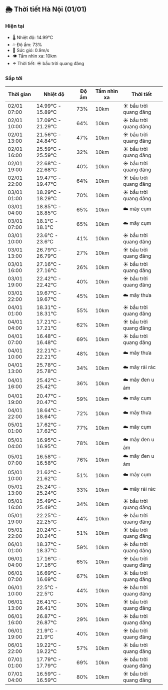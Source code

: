 ## 🌦️ Thời tiết Hà Nội (01/01)

### Hiện tại

- 🌡️ Nhiệt độ: 14.99℃
- 💦 Độ ẩm: 73%
- 💨 Sức gió: 0.9m/s
- 👁️ Tầm nhìn xa: 10km
- ☂️ Thời tiết: ☀️ bầu trời quang đãng

### Sắp tới

| Thời gian | Nhiệt độ | Độ ẩm | Tầm nhìn xa | Thời tiết |
| --- | --- | --- | --- | --- |
| 02/01 07:00 | 14.99℃ - 15.89℃ | 73% | 10km | ☀️ bầu trời quang đãng |
| 02/01 10:00 | 17.09℃ - 21.29℃ | 64% | 10km | ☀️ bầu trời quang đãng |
| 02/01 13:00 | 21.56℃ - 24.84℃ | 47% | 10km | ☀️ bầu trời quang đãng |
| 02/01 16:00 | 25.59℃ - 25.59℃ | 32% | 10km | ☀️ bầu trời quang đãng |
| 02/01 19:00 | 22.68℃ - 22.68℃ | 40% | 10km | ☀️ bầu trời quang đãng |
| 02/01 22:00 | 19.47℃ - 19.47℃ | 64% | 10km | ☀️ bầu trời quang đãng |
| 03/01 01:00 | 18.29℃ - 18.29℃ | 70% | 10km | ☀️ bầu trời quang đãng |
| 03/01 04:00 | 18.85℃ - 18.85℃ | 65% | 10km | ☁️ mây cụm |
| 03/01 07:00 | 18.1℃ - 18.1℃ | 65% | 10km | ☁️ mây cụm |
| 03/01 10:00 | 23.6℃ - 23.6℃ | 41% | 10km | ☀️ bầu trời quang đãng |
| 03/01 13:00 | 26.79℃ - 26.79℃ | 27% | 10km | ☀️ bầu trời quang đãng |
| 03/01 16:00 | 27.16℃ - 27.16℃ | 26% | 10km | ☀️ bầu trời quang đãng |
| 03/01 19:00 | 22.42℃ - 22.42℃ | 40% | 10km | ☀️ bầu trời quang đãng |
| 03/01 22:00 | 19.67℃ - 19.67℃ | 45% | 10km | ☁️ mây thưa |
| 04/01 01:00 | 18.31℃ - 18.31℃ | 55% | 10km | ☀️ bầu trời quang đãng |
| 04/01 04:00 | 17.21℃ - 17.21℃ | 62% | 10km | ☀️ bầu trời quang đãng |
| 04/01 07:00 | 16.48℃ - 16.48℃ | 69% | 10km | ☀️ bầu trời quang đãng |
| 04/01 10:00 | 22.21℃ - 22.21℃ | 48% | 10km | ☁️ mây thưa |
| 04/01 13:00 | 25.78℃ - 25.78℃ | 34% | 10km | ☁️ mây rải rác |
| 04/01 16:00 | 25.42℃ - 25.42℃ | 36% | 10km | ☁️ mây đen u ám |
| 04/01 19:00 | 20.47℃ - 20.47℃ | 59% | 10km | ☁️ mây cụm |
| 04/01 22:00 | 18.64℃ - 18.64℃ | 72% | 10km | ☁️ mây thưa |
| 05/01 01:00 | 17.62℃ - 17.62℃ | 77% | 10km | ☁️ mây cụm |
| 05/01 04:00 | 16.95℃ - 16.95℃ | 78% | 10km | ☁️ mây đen u ám |
| 05/01 07:00 | 16.58℃ - 16.58℃ | 76% | 10km | ☁️ mây đen u ám |
| 05/01 10:00 | 21.62℃ - 21.62℃ | 51% | 10km | ☁️ mây cụm |
| 05/01 13:00 | 25.24℃ - 25.24℃ | 33% | 10km | ☁️ mây rải rác |
| 05/01 16:00 | 25.49℃ - 25.49℃ | 34% | 10km | ☀️ bầu trời quang đãng |
| 05/01 19:00 | 22.25℃ - 22.25℃ | 44% | 10km | ☀️ bầu trời quang đãng |
| 05/01 22:00 | 20.24℃ - 20.24℃ | 51% | 10km | ☀️ bầu trời quang đãng |
| 06/01 01:00 | 18.37℃ - 18.37℃ | 59% | 10km | ☀️ bầu trời quang đãng |
| 06/01 04:00 | 17.16℃ - 17.16℃ | 65% | 10km | ☀️ bầu trời quang đãng |
| 06/01 07:00 | 16.69℃ - 16.69℃ | 67% | 10km | ☀️ bầu trời quang đãng |
| 06/01 10:00 | 22.5℃ - 22.5℃ | 44% | 10km | ☀️ bầu trời quang đãng |
| 06/01 13:00 | 26.41℃ - 26.41℃ | 30% | 10km | ☀️ bầu trời quang đãng |
| 06/01 16:00 | 26.87℃ - 26.87℃ | 29% | 10km | ☀️ bầu trời quang đãng |
| 06/01 19:00 | 21.9℃ - 21.9℃ | 40% | 10km | ☀️ bầu trời quang đãng |
| 06/01 22:00 | 19.22℃ - 19.22℃ | 57% | 10km | ☀️ bầu trời quang đãng |
| 07/01 01:00 | 17.79℃ - 17.79℃ | 69% | 10km | ☀️ bầu trời quang đãng |
| 07/01 04:00 | 16.59℃ - 16.59℃ | 80% | 10km | ☀️ bầu trời quang đãng |
